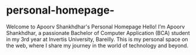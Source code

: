 # personal-homepage-
Welcome to Apoorv Shankhdhar's Personal Homepage  Hello! I’m Apoorv Shankhdhar, a passionate Bachelor of Computer Application (BCA) student in my 3rd year at Invertis University, Bareilly. This is my personal space on the web, where I share my journey in the world of technology and beyond.
